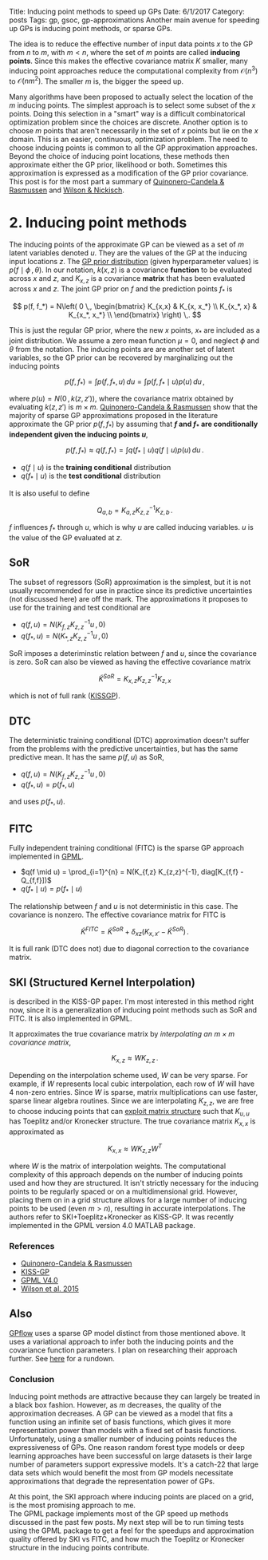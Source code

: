 Title: Inducing point methods to speed up GPs
Date: 6/1/2017
Category: posts
Tags: gp, gsoc, gp-approximations
Another main avenue for speeding up GPs is inducing point methods, or sparse GPs.

<!-- PELICAN_END_SUMMARY -->



The idea is to reduce the effective number of input data points $x$ to the GP from $n$ to $m$, with $m < n$, where the set of $m$ points are called **inducing points**.  Since this makes the effective covariance matrix $K$ smaller, many inducing point approaches reduce the computational complexity from $\mathcal{O}(n^3)$ to $\mathcal{O}(nm^2)$.  The smaller $m$ is, the bigger the speed up.  

Many algorithms have been proposed to actually select the location of the $m$ inducing points.  The simplest approach is to select some subset of the $x$ points.  Doing this selection in a "smart" way is a difficult combinatorical optimization problem since the choices are discrete.  Another option is to choose $m$ points that aren't necessarily in the set of $x$ points but lie on the $x$ domain.  This is an easier, continuous, optimization problem.  The need to choose inducing points is common to all the GP approximation approaches.  Beyond the choice of inducing point locations, these methods then approximate either the GP prior, likelihood or both.  Sometimes this approximation is expressed as a modification of the GP prior covariance.  This post is for the most part a summary of [Quinonero-Candela & Rasmussen](http://www.jmlr.org/papers/v6/quinonero-candela05a.html) and [Wilson & Nickisch](https://arxiv.org/abs/1503.01057).


# 2.  Inducing point methods

The inducing points of the approximate GP can be viewed as a set of $m$ latent variables denoted $u$.  They are the values of the GP at the inducing input locations $z$.  The [GP prior distribution](https://bwengals.github.io/gp-speedups-1.html#Inferring-the-posterior-distribution-of-the-hyperparameters) (given hyperparameter values) is $p(f \mid \phi \,, \theta)$.  In our notation, $k(x, z)$ is a covariance **function** to be evaluated across $x$ and $z$, and $K_{x,z}$ is a covariance **matrix** that has been evaluated across $x$ and $z$.  The joint GP prior on $f$ and the prediction points $f_*$ is

$$
p(f, f_*) = N\left( 0 \,, \begin{bmatrix}
                            K_{x,x}   & K_{x, x_*} \\                            
                            K_{x_*, x} & K_{x_*, x_*} \\
                          \end{bmatrix} \right) \,.
$$

This is just the regular GP prior, where the new $x$ points, $x_*$ are included as a joint distribution.  We assume a zero mean function $\mu = 0$, and neglect $\phi$ and $\theta$ from the notation.  The inducing points are are another set of latent variables, so the GP prior can be recovered by marginalizing out the inducing points

$$
p(f, f_*) = \int p(f, f_*, u) \, du = \int p(f, f_* \mid u) p(u) \, du \,,
$$

where $p(u) = N(0\,, k(z, z'))$, where the covariance matrix obtained by evaluating $k(z, z')$ is $m \times m$.  [Quinonero-Candela & Rasmussen](http://www.jmlr.org/papers/v6/quinonero-candela05a.html) show that the majority of sparse GP approximations proposed in the literature approximate the GP prior $p(f, f_*)$ by assuming that **$f$ and $f_*$ are conditionally independent given the inducing points $u$**,

$$
p(f, f_*) \approx q(f, f_*) = \int q(f_* \mid u) q(f \mid u) p(u) \, du \,.
$$

- $q(f \mid u)$ is the **training conditional** distribution
- $q(f_* \mid u)$ is the **test conditional** distribution

It is also useful to define

$$
Q_{a,b} = K_{a, z} K_{z,z}^{-1} K_{z, b} \,.
$$

$f$ influences $f_*$ through $u$, which is why $u$ are called inducing variables.  $u$ is the value of the GP evaluated at $z$.

## SoR

The subset of regressors (SoR) approximation is the simplest, but it is not usually recommended for use in practice since its predictive uncertainties (not discussed here) are off the mark.  The approximations it proposes to use for the training and test conditional are

- $q(f, u) = N(K_{f,z} K_{z,z}^{-1} u\,, 0)$
- $q(f_*, u) = N(K_{*,z} K_{z,z}^{-1} u\,, 0)$

SoR imposes a deteriminstic relation between $f$ and $u$, since the covariance is zero.  SoR can also be viewed as having the effective covariance matrix

$$
\tilde{K}^{SoR} = K_{x,z} K_{z,z}^{-1} K_{z,x}  
$$

which is not of full rank ([KISSGP](https://arxiv.org/abs/1503.01057)).

## DTC

The deterministic training conditional (DTC) approximation doesn't suffer from the problems with the predictive uncertainties, but has the same predictive mean.  It has the same $p(f, u)$ as SoR,

- $q(f, u) = N(K_{f,z} K_{z,z}^{-1} u\,, 0)$
- $q(f_*, u) = p(f_*, u)$

and uses $p(f_*, u)$.

## FITC

Fully independent training conditional (FITC) is the sparse GP approach implemented in [GPML](http://www.gaussianprocess.org/gpml/code/matlab/doc/).

- $q(f \mid u) = \prod_{i=1}^{n} = N(K_{f,z} K_{z,z}^{-1}, diag[K_{f,f} - Q_{f,f}])$
- $q(f_* \mid u) = p(f_* \mid u)$

The relationship between $f$ and $u$ is not deterministic in this case.  The covariance is nonzero.  The effective covariance matrix for FITC is

$$
\tilde{K}^{FITC} = \tilde{K}^{SoR} + \delta_{xz}( K_{x,x'} - \tilde{K}^{SoR}) \,.
$$

It is full rank (DTC does not) due to diagonal correction to the covariance matrix.

## SKI (Structured Kernel Interpolation)

is described in the KISS-GP paper.  I'm most interested in this method right now, since it is a generalization of inducing point methods such as SoR and FITC.  It is also implemented in GPML. 

It approximates the true covariance matrix by *interpolating an $m \times m$ covariance matrix*,

$$
K_{x, z} \approx W K_{z,z} \,.
$$

Depending on the interpolation scheme used, $W$ can be very sparse.  For example, if $W$ represents local cubic interpolation, each row of $W$ will have 4 non-zero entries.  Since $W$ is sparse, matrix multiplications can use faster, sparse linear algebra routines.  Since we are interpolating $K_{z,z}$, we are free to choose inducing points that can [exploit matrix structure](https://bwengals.github.io/gp-speedups-2.html) such that $K_{u,u}$ has Toeplitz and/or Kronecker structure.  The true covariance matrix $K_{x,x}$ is approximated as

$$
K_{x,x} \approx W K_{z,z} W^T
$$

where $W$ is the matrix of interpolation weights.  The computational complexity of this approach depends on the number of inducing points used and how they are structured.  It isn't strictly necessary for the inducing points to be regularly spaced or on a multidimensional grid.  However, placing them on in a grid structure allows for a large number of inducing points to be used (even $m > n$), resulting in accurate interpolations.  The authors refer to SKI+Toeplitz+Kronecker as KISS-GP. It was recently implemented in the GPML version 4.0 MATLAB package.

### References

- [Quinonero-Candela & Rasmussen](http://www.jmlr.org/papers/v6/quinonero-candela05a.html)
- [KISS-GP](https://arxiv.org/abs/1503.01057)
- [GPML V4.0](http://www.gaussianprocess.org/gpml/code/matlab/doc/)
- [Wilson et al. 2015](https://arxiv.org/abs/1511.01870)


## Also

[GPflow](https://github.com/GPflow/GPflow) uses a sparse GP model distinct from those mentioned above.  It uses a variational approach to infer both the inducing points and the covariance function parameters.  I plan on researching their approach further.  See [here](http://gpflow.readthedocs.io/en/latest/notebooks/SGPR_notes.html) for a rundown. 

### Conclusion

Inducing point methods are attractive because they can largely be treated in a black box fashion.  However, as $m$ decreases, the quality of the approximation decreases.  A GP can be viewed as a model that fits a function using an infinite set of basis functions, which gives it more representation power than models with a fixed set of basis functions.  Unfortunately, using a smaller number of inducing points reduces the expressiveness of GPs.  One reason random forest type models or deep learning approaches have been successful on large datasets is their large number of parameters support expressive models.  It's a catch-22 that large data sets which would benefit the most from GP models necessitate approximations that degrade the representation power of GPs.  

At this point, the SKI approach where inducing points are placed on a grid, is the most promising approach to me.  
The GPML package implements most of the GP speed up methods discussed in the past few posts.  My next step will be to run timing tests using the GPML package to get a feel for the speedups and approximation quality offered by SKI vs FITC, and how much the Toeplitz or Kronecker structure in the inducing points contribute.
